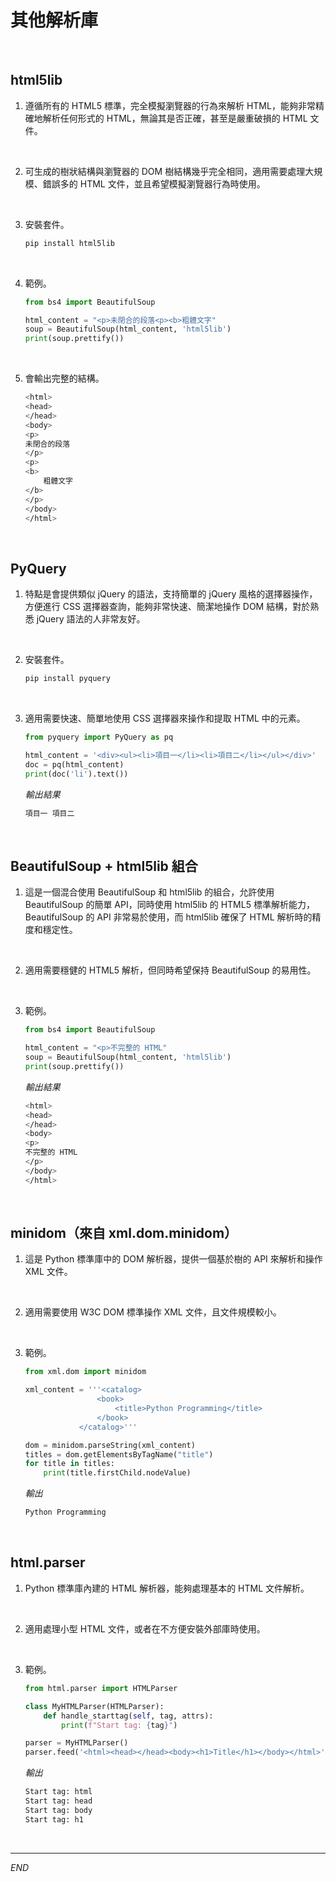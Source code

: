 # 其他解析庫

<br>

## html5lib

1. 遵循所有的 HTML5 標準，完全模擬瀏覽器的行為來解析 HTML，能夠非常精確地解析任何形式的 HTML，無論其是否正確，甚至是嚴重破損的 HTML 文件。

<br>

2. 可生成的樹狀結構與瀏覽器的 DOM 樹結構幾乎完全相同，適用需要處理大規模、錯誤多的 HTML 文件，並且希望模擬瀏覽器行為時使用。

<br>

3. 安裝套件。

    ```bash
    pip install html5lib
    ```

<br>

4. 範例。

    ```python
    from bs4 import BeautifulSoup

    html_content = "<p>未閉合的段落<p><b>粗體文字"
    soup = BeautifulSoup(html_content, 'html5lib')
    print(soup.prettify())
    ```

<br>

5. 會輸出完整的結構。

    ```bash
    <html>
    <head>
    </head>
    <body>
    <p>
    未閉合的段落
    </p>
    <p>
    <b>
        粗體文字
    </b>
    </p>
    </body>
    </html>
    ```

<br>

## PyQuery

1. 特點是會提供類似 jQuery 的語法，支持簡單的 jQuery 風格的選擇器操作，方便進行 CSS 選擇器查詢，能夠非常快速、簡潔地操作 DOM 結構，對於熟悉 jQuery 語法的人非常友好。

<br>

2. 安裝套件。

    ```bash
    pip install pyquery
    ```

<br>

3. 適用需要快速、簡單地使用 CSS 選擇器來操作和提取 HTML 中的元素。

    ```python
    from pyquery import PyQuery as pq

    html_content = '<div><ul><li>項目一</li><li>項目二</li></ul></div>'
    doc = pq(html_content)
    print(doc('li').text())
    ```

    _輸出結果_

    ```bash
    項目一 項目二
    ```

<br>

## BeautifulSoup + html5lib 組合

1. 這是一個混合使用 BeautifulSoup 和 html5lib 的組合，允許使用 BeautifulSoup 的簡單 API，同時使用 html5lib 的 HTML5 標準解析能力，BeautifulSoup 的 API 非常易於使用，而 html5lib 確保了 HTML 解析時的精度和穩定性。

<br>

2. 適用需要穩健的 HTML5 解析，但同時希望保持 BeautifulSoup 的易用性。

<br>

3. 範例。

    ```python
    from bs4 import BeautifulSoup

    html_content = "<p>不完整的 HTML"
    soup = BeautifulSoup(html_content, 'html5lib')
    print(soup.prettify())

    ```

    _輸出結果_

    ```bash
    <html>
    <head>
    </head>
    <body>
    <p>
    不完整的 HTML
    </p>
    </body>
    </html>
    ```

<br>

## minidom（來自 xml.dom.minidom）

1. 這是 Python 標準庫中的 DOM 解析器，提供一個基於樹的 API 來解析和操作 XML 文件。

<br>

2. 適用需要使用 W3C DOM 標準操作 XML 文件，且文件規模較小。

<br>

3. 範例。

    ```python
    from xml.dom import minidom

    xml_content = '''<catalog>
                    <book>
                        <title>Python Programming</title>
                    </book>
                </catalog>'''

    dom = minidom.parseString(xml_content)
    titles = dom.getElementsByTagName("title")
    for title in titles:
        print(title.firstChild.nodeValue)
    ```

    _輸出_

    ```bash
    Python Programming
    ```

<br>

## html.parser

1. Python 標準庫內建的 HTML 解析器，能夠處理基本的 HTML 文件解析。

<br>

2. 適用處理小型 HTML 文件，或者在不方便安裝外部庫時使用。

<br>

3. 範例。

    ```python
    from html.parser import HTMLParser

    class MyHTMLParser(HTMLParser):
        def handle_starttag(self, tag, attrs):
            print(f"Start tag: {tag}")

    parser = MyHTMLParser()
    parser.feed('<html><head></head><body><h1>Title</h1></body></html>')
    ```

    _輸出_

    ```bash
    Start tag: html
    Start tag: head
    Start tag: body
    Start tag: h1
    ```

<br>

___

_END_